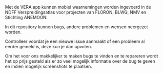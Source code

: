 Met de VERA app kunnen mobiel waarnemingen worden ingevoerd in de NDFF Verspreidingsatlas voor projecten van FLORON, BLWG, NMV en Stichting ANEMOON.

In dit repository kunnen bugs, andere problemen en wensen neergezet worden.

Controlleer voordat je een nieuwe issue aanmaakt of een probleem al eerder gemeld is, deze kun je dan upvoten.

Om het voor ons makkelijker te maken bugs te vinden en te repareren wordt het op prijs gesteld als er zo veel mogelijk informatie over de bug te geven en indien mogelijk screenshots te plaatsen.
